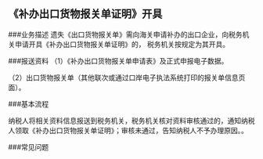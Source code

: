 ## 《补办出口货物报关单证明》开具

###业务描述
    遗失《出口货物报关单》需向海关申请补办的出口企业，向税务机关申请开具《补办出口货物报关单证明》的，
    税务机关按规定为其开具。



###报送资料
（1）《补办出口货物报关单申请表》及正式申报电子数据。

（2）出口货物报关单（其他联次或通过口岸电子执法系统打印的报关单信息页面）。



###基本流程

  纳税人将相关资料信息报送到税务机关，税务机关核对资料审核通过的，通知纳税人领取《补办出口货物报关单证明》；审核未通过，告知纳税人不予办理原因。。


###常见问题




